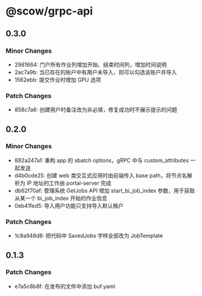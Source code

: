 # @scow/grpc-api

## 0.3.0

### Minor Changes

- 2981664: 门户所有作业列增加开始、结束时间列，增加时间说明
- 2ac7a9b: 当已存在的账户中有用户未导入，则可以勾选该账户并导入
- 1562ebb: 提交作业时增加 GPU 选项

### Patch Changes

- 858c7a6: 创建用户时备注改为非必填，修复成功时不展示提示的问题

## 0.2.0

### Minor Changes

- 882a247a1: 重构 app 的 sbatch options，gRPC 中与 custom_attributes 一起发送
- d4b0cde25: 创建 web 类交互式应用时由前端传入 base path，将节点名解析为 IP 地址的工作由 portal-server 完成
- db62f70af: 管理系统 GetJobs API 增加 start_bi_job_index 参数，用于获取从某一个 bi_job_index 开始的作业信息
- 0eb41fed5: 导入用户功能只支持导入默认租户

### Patch Changes

- 1c8a948d8: 把代码中 SavedJobs 字样全部改为 JobTemplate

## 0.1.3

### Patch Changes

- e7a5c8b8f: 在发布的文件中添加 buf.yaml
